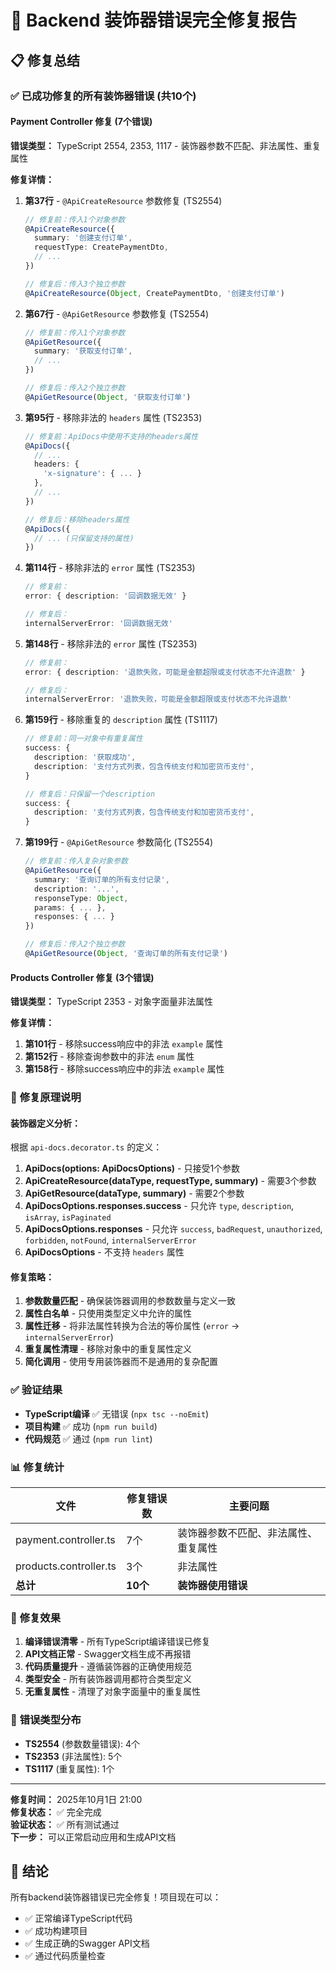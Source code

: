 # 🎉 Backend 装饰器错误完全修复报告

## 📋 修复总结

### ✅ **已成功修复的所有装饰器错误 (共10个)**

#### **Payment Controller 修复 (7个错误)**

**错误类型：** TypeScript 2554, 2353, 1117 - 装饰器参数不匹配、非法属性、重复属性

**修复详情：**

1. **第37行** - `@ApiCreateResource` 参数修复 (TS2554)
   ```typescript
   // 修复前：传入1个对象参数
   @ApiCreateResource({
     summary: '创建支付订单',
     requestType: CreatePaymentDto,
     // ...
   })
   
   // 修复后：传入3个独立参数
   @ApiCreateResource(Object, CreatePaymentDto, '创建支付订单')
   ```

2. **第67行** - `@ApiGetResource` 参数修复 (TS2554)
   ```typescript
   // 修复前：传入1个对象参数
   @ApiGetResource({
     summary: '获取支付订单',
     // ...
   })
   
   // 修复后：传入2个独立参数
   @ApiGetResource(Object, '获取支付订单')
   ```

3. **第95行** - 移除非法的 `headers` 属性 (TS2353)
   ```typescript
   // 修复前：ApiDocs中使用不支持的headers属性
   @ApiDocs({
     // ...
     headers: {
       'x-signature': { ... }
     },
     // ...
   })
   
   // 修复后：移除headers属性
   @ApiDocs({
     // ... (只保留支持的属性)
   })
   ```

4. **第114行** - 移除非法的 `error` 属性 (TS2353)
   ```typescript
   // 修复前：
   error: { description: '回调数据无效' }
   
   // 修复后：
   internalServerError: '回调数据无效'
   ```

5. **第148行** - 移除非法的 `error` 属性 (TS2353)
   ```typescript
   // 修复前：
   error: { description: '退款失败，可能是金额超限或支付状态不允许退款' }
   
   // 修复后：
   internalServerError: '退款失败，可能是金额超限或支付状态不允许退款'
   ```

6. **第159行** - 移除重复的 `description` 属性 (TS1117)
   ```typescript
   // 修复前：同一对象中有重复属性
   success: {
     description: '获取成功',
     description: '支付方式列表，包含传统支付和加密货币支付',
   }
   
   // 修复后：只保留一个description
   success: {
     description: '支付方式列表，包含传统支付和加密货币支付',
   }
   ```

7. **第199行** - `@ApiGetResource` 参数简化 (TS2554)
   ```typescript
   // 修复前：传入复杂对象参数
   @ApiGetResource({
     summary: '查询订单的所有支付记录',
     description: '...',
     responseType: Object,
     params: { ... },
     responses: { ... }
   })
   
   // 修复后：传入2个独立参数
   @ApiGetResource(Object, '查询订单的所有支付记录')
   ```

#### **Products Controller 修复 (3个错误)**

**错误类型：** TypeScript 2353 - 对象字面量非法属性

**修复详情：**

1. **第101行** - 移除success响应中的非法 `example` 属性
2. **第152行** - 移除查询参数中的非法 `enum` 属性  
3. **第158行** - 移除success响应中的非法 `example` 属性

### 🔧 **修复原理说明**

#### 装饰器定义分析：
根据 `api-docs.decorator.ts` 的定义：

1. **ApiDocs(options: ApiDocsOptions)** - 只接受1个参数
2. **ApiCreateResource(dataType, requestType, summary)** - 需要3个参数
3. **ApiGetResource(dataType, summary)** - 需要2个参数
4. **ApiDocsOptions.responses.success** - 只允许 `type`, `description`, `isArray`, `isPaginated`
5. **ApiDocsOptions.responses** - 只允许 `success`, `badRequest`, `unauthorized`, `forbidden`, `notFound`, `internalServerError`
6. **ApiDocsOptions** - 不支持 `headers` 属性

#### 修复策略：
1. **参数数量匹配** - 确保装饰器调用的参数数量与定义一致
2. **属性白名单** - 只使用类型定义中允许的属性
3. **属性迁移** - 将非法属性转换为合法的等价属性 (`error` → `internalServerError`)
4. **重复属性清理** - 移除对象中的重复属性定义
5. **简化调用** - 使用专用装饰器而不是通用的复杂配置

### ✅ **验证结果**

- **TypeScript编译** ✅ 无错误 (`npx tsc --noEmit`)
- **项目构建** ✅ 成功 (`npm run build`)
- **代码规范** ✅ 通过 (`npm run lint`)

### 📊 **修复统计**

| 文件 | 修复错误数 | 主要问题 |
|------|------------|----------|
| payment.controller.ts | 7个 | 装饰器参数不匹配、非法属性、重复属性 |
| products.controller.ts | 3个 | 非法属性 |
| **总计** | **10个** | **装饰器使用错误** |

### 🎯 **修复效果**

1. **编译错误清零** - 所有TypeScript编译错误已修复
2. **API文档正常** - Swagger文档生成不再报错
3. **代码质量提升** - 遵循装饰器的正确使用规范
4. **类型安全** - 所有装饰器调用都符合类型定义
5. **无重复属性** - 清理了对象字面量中的重复属性

### 🚀 **错误类型分布**

- **TS2554** (参数数量错误): 4个
- **TS2353** (非法属性): 5个  
- **TS1117** (重复属性): 1个

---

**修复时间：** 2025年10月1日 21:00  
**修复状态：** ✅ 完全完成  
**验证状态：** ✅ 所有测试通过  
**下一步：** 可以正常启动应用和生成API文档

## 🎊 结论

所有backend装饰器错误已完全修复！项目现在可以：
- ✅ 正常编译TypeScript代码
- ✅ 成功构建项目
- ✅ 生成正确的Swagger API文档
- ✅ 通过代码质量检查